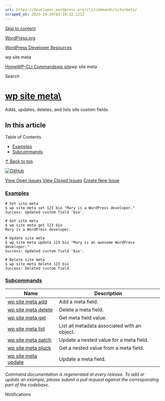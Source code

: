 ```yaml
---
url: https://developer.wordpress.org/cli/commands/site/meta/
scraped_at: 2025-10-20T03:16:32.121Z
---
```


[Skip to content](https://developer.wordpress.org/cli/commands/site/meta/#wp--skip-link--target)

[WordPress.org](https://wordpress.org/)

[WordPress Developer Resources](https://developer.wordpress.org/)

wp site meta


[Home](https://developer.wordpress.org/)[WP-CLI Commands](https://developer.wordpress.org/cli/commands/)[wp site](https://developer.wordpress.org/cli/commands/site/)wp site meta

Search

# [wp site meta\  <command>](https://developer.wordpress.org/cli/commands/site/meta/)

Adds, updates, deletes, and lists site custom fields.

## In this article

Table of Contents

- [Examples](https://developer.wordpress.org/cli/commands/site/meta/#examples)
- [Subcommands](https://developer.wordpress.org/cli/commands/site/meta/#subcommands)

[↑ Back to top](https://developer.wordpress.org/cli/commands/site/meta/#wp--skip-link--target)

[![GitHub](https://make.wordpress.org/cli/wp-content/plugins/wporg-cli/assets/images/github-mark.svg)](https://github.com/wp-cli/entity-command)

[View Open Issues](https://github.com/login?return_to=%2Fissues%3Fq%3Dlabel%3Acommand%3Asite-meta+sort%3Aupdated-desc+org%3Awp-cli+is%3Aopen) [View Closed Issues](https://github.com/login?return_to=%2Fissues%3Fq%3Dlabel%3Acommand%3Asite-meta+sort%3Aupdated-desc+org%3Awp-cli+is%3Aclosed) [Create New Issue](https://github.com/wp-cli/entity-command/issues/new)

### [Examples](https://developer.wordpress.org/cli/commands/site/meta/\#examples)

```
# Set site meta
$ wp site meta set 123 bio "Mary is a WordPress developer."
Success: Updated custom field 'bio'.

# Get site meta
$ wp site meta get 123 bio
Mary is a WordPress developer.

# Update site meta
$ wp site meta update 123 bio "Mary is an awesome WordPress developer."
Success: Updated custom field 'bio'.

# Delete site meta
$ wp site meta delete 123 bio
Success: Deleted custom field.

```

### [Subcommands](https://developer.wordpress.org/cli/commands/site/meta/\#subcommands)

| Name | Description |
| --- | --- |
| [wp site meta add](https://developer.wordpress.org/cli/commands/site/meta/add/) | Add a meta field. |
| [wp site meta delete](https://developer.wordpress.org/cli/commands/site/meta/delete/) | Delete a meta field. |
| [wp site meta get](https://developer.wordpress.org/cli/commands/site/meta/get/) | Get meta field value. |
| [wp site meta list](https://developer.wordpress.org/cli/commands/site/meta/list/) | List all metadata associated with an object. |
| [wp site meta patch](https://developer.wordpress.org/cli/commands/site/meta/patch/) | Update a nested value for a meta field. |
| [wp site meta pluck](https://developer.wordpress.org/cli/commands/site/meta/pluck/) | Get a nested value from a meta field. |
| [wp site meta update](https://developer.wordpress.org/cli/commands/site/meta/update/) | Update a meta field. |

_Command documentation is regenerated at every release. To add or update an example, please submit a pull request against the corresponding part of the codebase._

Notifications